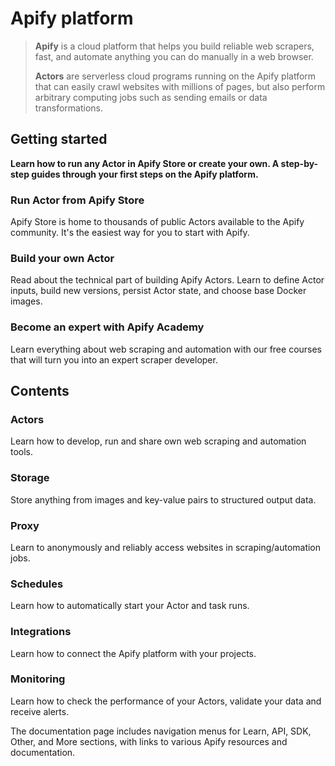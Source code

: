 # Apify platform

> **Apify** is a cloud platform that helps you build reliable web scrapers, fast, and automate anything you can do manually in a web browser.
> 
> **Actors** are serverless cloud programs running on the Apify platform that can easily crawl websites with millions of pages, but also perform arbitrary computing jobs such as sending emails or data transformations.

## Getting started

**Learn how to run any Actor in Apify Store or create your own. A step-by-step guides through your first steps on the Apify platform.**

### Run Actor from Apify Store
Apify Store is home to thousands of public Actors available to the Apify community. It's the easiest way for you to start with Apify.

### Build your own Actor
Read about the technical part of building Apify Actors. Learn to define Actor inputs, build new versions, persist Actor state, and choose base Docker images.

### Become an expert with Apify Academy
Learn everything about web scraping and automation with our free courses that will turn you into an expert scraper developer.

## Contents

### Actors
Learn how to develop, run and share own web scraping and automation tools.

### Storage
Store anything from images and key-value pairs to structured output data.

### Proxy
Learn to anonymously and reliably access websites in scraping/automation jobs.

### Schedules
Learn how to automatically start your Actor and task runs.

### Integrations
Learn how to connect the Apify platform with your projects.

### Monitoring
Learn how to check the performance of your Actors, validate your data and receive alerts.

The documentation page includes navigation menus for Learn, API, SDK, Other, and More sections, with links to various Apify resources and documentation.